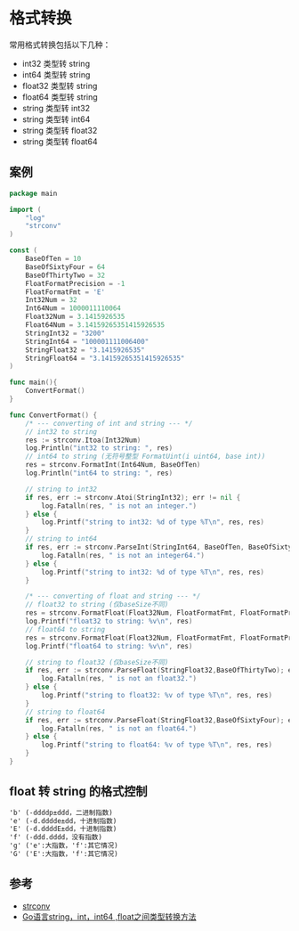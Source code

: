 # 格式转换
常用格式转换包括以下几种：
- int32 类型转 string
- int64 类型转 string
- float32 类型转 string
- float64 类型转 string
- string 类型转 int32
- string 类型转 int64
- string 类型转 float32
- string 类型转 float64

## 案例
```go
package main

import (
	"log"
	"strconv"
)

const (
	BaseOfTen = 10
	BaseOfSixtyFour = 64
	BaseOfThirtyTwo = 32
	FloatFormatPrecision = -1
	FloatFormatFmt = 'E'
	Int32Num = 32
	Int64Num = 1000011110064
	Float32Num = 3.1415926535
	Float64Num = 3.14159265351415926535
	StringInt32 = "3200"
	StringInt64 = "100001111006400"
	StringFloat32 = "3.1415926535"
	StringFloat64 = "3.14159265351415926535"
)

func main(){
	ConvertFormat()
}

func ConvertFormat() {
	/* --- converting of int and string --- */
	// int32 to string
	res := strconv.Itoa(Int32Num)
	log.Println("int32 to string: ", res)
	// int64 to string (无符号整型 FormatUint(i uint64, base int))
	res = strconv.FormatInt(Int64Num, BaseOfTen)
	log.Println("int64 to string: ", res)

	// string to int32
	if res, err := strconv.Atoi(StringInt32); err != nil {
		log.Fatalln(res, " is not an integer.")
	} else {
		log.Printf("string to int32: %d of type %T\n", res, res)
	}
	// string to int64
	if res, err := strconv.ParseInt(StringInt64, BaseOfTen, BaseOfSixtyFour); err != nil {
		log.Fatalln(res, " is not an integer64.")
	} else {
		log.Printf("string to int32: %d of type %T\n", res, res)
	}

	/* --- converting of float and string --- */
	// float32 to string (仅baseSize不同)
	res = strconv.FormatFloat(Float32Num, FloatFormatFmt, FloatFormatPrecision, BaseOfThirtyTwo)
	log.Printf("float32 to string: %v\n", res)
	// float64 to string
	res = strconv.FormatFloat(Float32Num, FloatFormatFmt, FloatFormatPrecision, BaseOfSixtyFour)
	log.Printf("float64 to string: %v\n", res)

	// string to float32 (仅baseSize不同)
	if res, err := strconv.ParseFloat(StringFloat32,BaseOfThirtyTwo); err != nil {
		log.Fatalln(res, " is not an float32.")
	} else {
		log.Printf("string to float32: %v of type %T\n", res, res)
	}
	// string to float64
	if res, err := strconv.ParseFloat(StringFloat32,BaseOfSixtyFour); err != nil {
		log.Fatalln(res, " is not an float64.")
	} else {
		log.Printf("string to float64: %v of type %T\n", res, res)
	}
}
```

## float 转 string 的格式控制
```md
'b' (-ddddp±ddd，二进制指数)
'e' (-d.dddde±dd，十进制指数)
'E' (-d.ddddE±dd，十进制指数)
'f' (-ddd.dddd，没有指数)
'g' ('e':大指数，'f':其它情况)
'G' ('E':大指数，'f':其它情况)
```

## 参考
- [strconv](https://pkg.go.dev/strconv#FormatFloat)
- [Go语言string，int，int64 ,float之间类型转换方法](https://www.cnblogs.com/yaowen/p/8353444.html)
